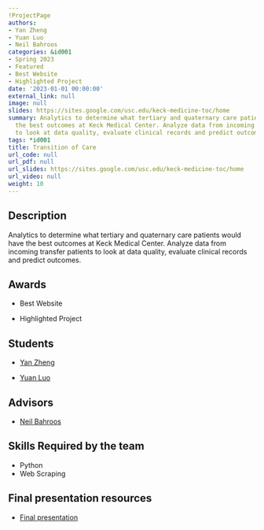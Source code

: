 ```yaml
---
!ProjectPage
authors:
- Yan Zheng
- Yuan Luo
- Neil Bahroos
categories: &id001
- Spring 2023
- Featured
- Best Website
- Highlighted Project
date: '2023-01-01 00:00:00'
external_link: null
image: null
slides: https://sites.google.com/usc.edu/keck-medicine-toc/home
summary: Analytics to determine what tertiary and quaternary care patients would have
  the best outcomes at Keck Medical Center. Analyze data from incoming transfer patients
  to look at data quality, evaluate clinical records and predict outcomes.
tags: *id001
title: Transition of Care
url_code: null
url_pdf: null
url_slides: https://sites.google.com/usc.edu/keck-medicine-toc/home
url_video: null
weight: 10
---
```

## Description

Analytics to determine what tertiary and quaternary care patients would have the best outcomes at Keck Medical Center. Analyze data from incoming transfer patients to look at data quality, evaluate clinical records and predict outcomes.



## Awards
* Best Website

* Highlighted Project





## Students

* [Yan Zheng](../../../author/yan-zheng)

* [Yuan Luo](../../../author/yuan-luo)

## Advisors

* [Neil Bahroos](../../../author/neil-bahroos)

## Skills Required by the team


* Python
* Web Scraping
## Final presentation resources

* [Final presentation](https://sites.google.com/usc.edu/keck-medicine-toc/home)
